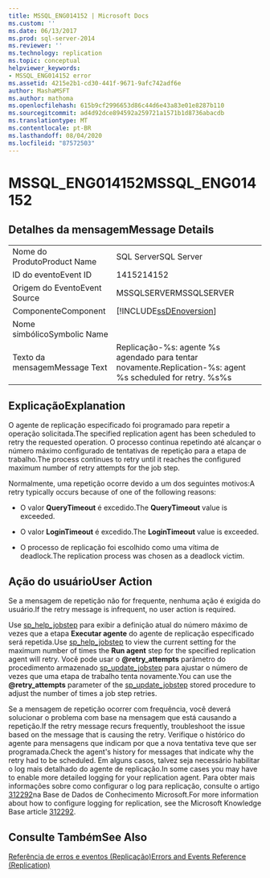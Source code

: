 ```yaml
---
title: MSSQL_ENG014152 | Microsoft Docs
ms.custom: ''
ms.date: 06/13/2017
ms.prod: sql-server-2014
ms.reviewer: ''
ms.technology: replication
ms.topic: conceptual
helpviewer_keywords:
- MSSQL_ENG014152 error
ms.assetid: 4215e2b1-cd30-441f-9671-9afc742adf6e
author: MashaMSFT
ms.author: mathoma
ms.openlocfilehash: 615b9cf2996653d86c44d6e43a83e01e8287b110
ms.sourcegitcommit: ad4d92dce894592a259721a1571b1d8736abacdb
ms.translationtype: MT
ms.contentlocale: pt-BR
ms.lasthandoff: 08/04/2020
ms.locfileid: "87572503"
---
```

# <a name="mssql_eng014152"></a><span data-ttu-id="7ffc7-102">MSSQL_ENG014152</span><span class="sxs-lookup"><span data-stu-id="7ffc7-102">MSSQL_ENG014152</span></span>
    
## <a name="message-details"></a><span data-ttu-id="7ffc7-103">Detalhes da mensagem</span><span class="sxs-lookup"><span data-stu-id="7ffc7-103">Message Details</span></span>  
  
|||  
|-|-|  
|<span data-ttu-id="7ffc7-104">Nome do Produto</span><span class="sxs-lookup"><span data-stu-id="7ffc7-104">Product Name</span></span>|<span data-ttu-id="7ffc7-105">SQL Server</span><span class="sxs-lookup"><span data-stu-id="7ffc7-105">SQL Server</span></span>|  
|<span data-ttu-id="7ffc7-106">ID do evento</span><span class="sxs-lookup"><span data-stu-id="7ffc7-106">Event ID</span></span>|<span data-ttu-id="7ffc7-107">14152</span><span class="sxs-lookup"><span data-stu-id="7ffc7-107">14152</span></span>|  
|<span data-ttu-id="7ffc7-108">Origem do Evento</span><span class="sxs-lookup"><span data-stu-id="7ffc7-108">Event Source</span></span>|<span data-ttu-id="7ffc7-109">MSSQLSERVER</span><span class="sxs-lookup"><span data-stu-id="7ffc7-109">MSSQLSERVER</span></span>|  
|<span data-ttu-id="7ffc7-110">Componente</span><span class="sxs-lookup"><span data-stu-id="7ffc7-110">Component</span></span>|[!INCLUDE[ssDEnoversion](../../includes/ssdenoversion-md.md)]|  
|<span data-ttu-id="7ffc7-111">Nome simbólico</span><span class="sxs-lookup"><span data-stu-id="7ffc7-111">Symbolic Name</span></span>||  
|<span data-ttu-id="7ffc7-112">Texto da mensagem</span><span class="sxs-lookup"><span data-stu-id="7ffc7-112">Message Text</span></span>|<span data-ttu-id="7ffc7-113">Replicação-%s: agente %s agendado para tentar novamente.</span><span class="sxs-lookup"><span data-stu-id="7ffc7-113">Replication-%s: agent %s scheduled for retry.</span></span> <span data-ttu-id="7ffc7-114">%s</span><span class="sxs-lookup"><span data-stu-id="7ffc7-114">%s</span></span>|  
  
## <a name="explanation"></a><span data-ttu-id="7ffc7-115">Explicação</span><span class="sxs-lookup"><span data-stu-id="7ffc7-115">Explanation</span></span>  
 <span data-ttu-id="7ffc7-116">O agente de replicação especificado foi programado para repetir a operação solicitada.</span><span class="sxs-lookup"><span data-stu-id="7ffc7-116">The specified replication agent has been scheduled to retry the requested operation.</span></span> <span data-ttu-id="7ffc7-117">O processo continua repetindo até alcançar o número máximo configurado de tentativas de repetição para a etapa de trabalho.</span><span class="sxs-lookup"><span data-stu-id="7ffc7-117">The process continues to retry until it reaches the configured maximum number of retry attempts for the job step.</span></span>  
  
 <span data-ttu-id="7ffc7-118">Normalmente, uma repetição ocorre devido a um dos seguintes motivos:</span><span class="sxs-lookup"><span data-stu-id="7ffc7-118">A retry typically occurs because of one of the following reasons:</span></span>  
  
-   <span data-ttu-id="7ffc7-119">O valor **QueryTimeout** é excedido.</span><span class="sxs-lookup"><span data-stu-id="7ffc7-119">The **QueryTimeout** value is exceeded.</span></span>  
  
-   <span data-ttu-id="7ffc7-120">O valor **LoginTimeout** é excedido.</span><span class="sxs-lookup"><span data-stu-id="7ffc7-120">The **LoginTimeout** value is exceeded.</span></span>  
  
-   <span data-ttu-id="7ffc7-121">O processo de replicação foi escolhido como uma vítima de deadlock.</span><span class="sxs-lookup"><span data-stu-id="7ffc7-121">The replication process was chosen as a deadlock victim.</span></span>  
  
## <a name="user-action"></a><span data-ttu-id="7ffc7-122">Ação do usuário</span><span class="sxs-lookup"><span data-stu-id="7ffc7-122">User Action</span></span>  
 <span data-ttu-id="7ffc7-123">Se a mensagem de repetição não for frequente, nenhuma ação é exigida do usuário.</span><span class="sxs-lookup"><span data-stu-id="7ffc7-123">If the retry message is infrequent, no user action is required.</span></span>  
  
 <span data-ttu-id="7ffc7-124">Use [sp_help_jobstep](/sql/relational-databases/system-stored-procedures/sp-help-jobstep-transact-sql) para exibir a definição atual do número máximo de vezes que a etapa **Executar agente** do agente de replicação especificado será repetida.</span><span class="sxs-lookup"><span data-stu-id="7ffc7-124">Use [sp_help_jobstep](/sql/relational-databases/system-stored-procedures/sp-help-jobstep-transact-sql) to view the current setting for the maximum number of times the **Run agent** step for the specified replication agent will retry.</span></span> <span data-ttu-id="7ffc7-125">Você pode usar o **@retry_attempts** parâmetro do procedimento armazenado [sp_update_jobstep](/sql/relational-databases/system-stored-procedures/sp-update-jobstep-transact-sql) para ajustar o número de vezes que uma etapa de trabalho tenta novamente.</span><span class="sxs-lookup"><span data-stu-id="7ffc7-125">You can use the **@retry_attempts** parameter of the [sp_update_jobstep](/sql/relational-databases/system-stored-procedures/sp-update-jobstep-transact-sql) stored procedure to adjust the number of times a job step retries.</span></span>  
  
 <span data-ttu-id="7ffc7-126">Se a mensagem de repetição ocorrer com frequência, você deverá solucionar o problema com base na mensagem que está causando a repetição.</span><span class="sxs-lookup"><span data-stu-id="7ffc7-126">If the retry message recurs frequently, troubleshoot the issue based on the message that is causing the retry.</span></span> <span data-ttu-id="7ffc7-127">Verifique o histórico do agente para mensagens que indicam por que a nova tentativa teve que ser programada.</span><span class="sxs-lookup"><span data-stu-id="7ffc7-127">Check the agent's history for messages that indicate why the retry had to be scheduled.</span></span> <span data-ttu-id="7ffc7-128">Em alguns casos, talvez seja necessário habilitar o log mais detalhado do agente de replicação.</span><span class="sxs-lookup"><span data-stu-id="7ffc7-128">In some cases you may have to enable more detailed logging for your replication agent.</span></span> <span data-ttu-id="7ffc7-129">Para obter mais informações sobre como configurar o log para replicação, consulte o artigo [312292](https://support.microsoft.com/kb/312292)na Base de Dados de Conhecimento Microsoft.</span><span class="sxs-lookup"><span data-stu-id="7ffc7-129">For more information about how to configure logging for replication, see the Microsoft Knowledge Base article [312292](https://support.microsoft.com/kb/312292).</span></span>  
  
## <a name="see-also"></a><span data-ttu-id="7ffc7-130">Consulte Também</span><span class="sxs-lookup"><span data-stu-id="7ffc7-130">See Also</span></span>  
 [<span data-ttu-id="7ffc7-131">Referência de erros e eventos &#40;Replicação&#41;</span><span class="sxs-lookup"><span data-stu-id="7ffc7-131">Errors and Events Reference &#40;Replication&#41;</span></span>](errors-and-events-reference-replication.md)  
  
  
